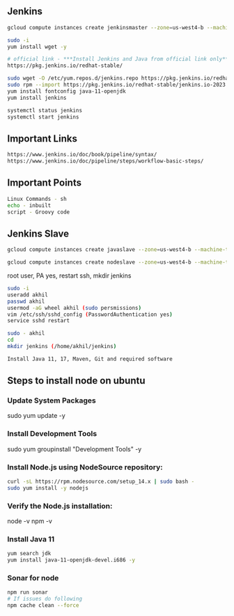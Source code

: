 ## Jenkins
```bash
gcloud compute instances create jenkinsmaster --zone=us-west4-b --machine-type=e2-medium --create-disk=auto-delete=yes,boot=yes,device-name=jenkins,image=projects/centos-cloud/global/images/centos-stream-8-v20240110,mode=rw,size=20
```
```bash
sudo -i
yum install wget -y

# official link - ***Install Jenkins and Java from official link only***
https://pkg.jenkins.io/redhat-stable/

sudo wget -O /etc/yum.repos.d/jenkins.repo https://pkg.jenkins.io/redhat-stable/jenkins.repo
sudo rpm --import https://pkg.jenkins.io/redhat-stable/jenkins.io-2023.key
yum install fontconfig java-11-openjdk
yum install jenkins

systemctl status jenkins
systemctl start jenkins
```

## Important Links
```bash
https://www.jenkins.io/doc/book/pipeline/syntax/
https://www.jenkins.io/doc/pipeline/steps/workflow-basic-steps/
```

## Important Points
```bash
Linux Commands - sh
echo - inbuilt
script - Groovy code
```
## Jenkins Slave
```bash
gcloud compute instances create javaslave --zone=us-west4-b --machine-type=e2-small --create-disk=auto-delete=yes,boot=yes,device-name=javaslave,image=projects/centos-cloud/global/images/centos-7-v20221206,mode=rw,size=20
```
```bash
gcloud compute instances create nodeslave --zone=us-west4-b --machine-type=e2-small --create-disk=auto-delete=yes,boot=yes,device-name=nodeslave,image=projects/centos-cloud/global/images/centos-7-v20221206,mode=rw,size=20
```
root user, PA yes, restart ssh, mkdir jenkins
```bash
sudo -i
useradd akhil
passwd akhil
usermod -aG wheel akhil (sudo persmissions)
vim /etc/ssh/sshd_config (PasswordAuthentication yes)
service sshd restart

sudo - akhil
cd
mkdir jenkins (/home/akhil/jenkins)

Install Java 11, 17, Maven, Git and required software
```
## Steps to install node on ubuntu
### Update System Packages
sudo yum update -y

###  Install Development Tools
sudo yum groupinstall "Development Tools" -y

###  Install Node.js using NodeSource repository:
```bash
curl -sL https://rpm.nodesource.com/setup_14.x | sudo bash -
sudo yum install -y nodejs
```

### Verify the Node.js installation:
node -v
npm -v

### Install Java 11
```bash
yum search jdk
yum install java-11-openjdk-devel.i686 -y
```

### Sonar for node
```bash
npm run sonar
# If issues do following
npm cache clean --force
```
